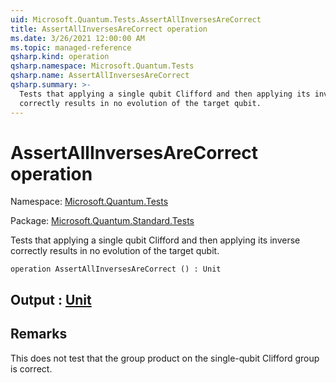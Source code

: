 ```yaml
---
uid: Microsoft.Quantum.Tests.AssertAllInversesAreCorrect
title: AssertAllInversesAreCorrect operation
ms.date: 3/26/2021 12:00:00 AM
ms.topic: managed-reference
qsharp.kind: operation
qsharp.namespace: Microsoft.Quantum.Tests
qsharp.name: AssertAllInversesAreCorrect
qsharp.summary: >-
  Tests that applying a single qubit Clifford and then applying its inverse
  correctly results in no evolution of the target qubit.
---
```


# AssertAllInversesAreCorrect operation

Namespace: [Microsoft.Quantum.Tests](xref:Microsoft.Quantum.Tests)

Package: [Microsoft.Quantum.Standard.Tests](https://nuget.org/packages/Microsoft.Quantum.Standard.Tests)


Tests that applying a single qubit Clifford and then applying its inversecorrectly results in no evolution of the target qubit.

```qsharp
operation AssertAllInversesAreCorrect () : Unit
```


## Output : [Unit](xref:microsoft.quantum.lang-ref.unit)



## Remarks

This does not test that the group product on the single-qubit Cliffordgroup is correct.